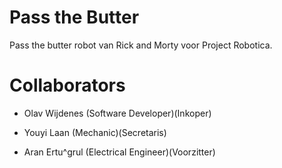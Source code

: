 Pass the Butter
=

Pass the butter robot van Rick and Morty voor Project Robotica.

Collaborators
=

- Olav Wijdenes (Software Developer)(Inkoper)

- Youyi Laan (Mechanic)(Secretaris)

- Aran Ertu^grul (Electrical Engineer)(Voorzitter)
